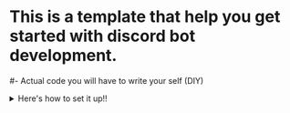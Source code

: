 # This is a template that help you get started with discord bot development.
#- Actual code you will have to write your self (DIY)
<details>
<summary> Here's how to set it up!!</summary>
<br>
# Step 1
<br>
- Start with editing the **package.json**, edit to your taste and then proceed
<br>
# Step 2
<br>
- Then write your favourable code in **main.js** then launch in and 24/7 service as a web program.

</details>
